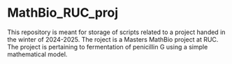 # MathBio_RUC_proj
This repository is meant for storage of scripts related to a project handed in the winter of 2024-2025. The roject is a Masters MathBio project at RUC. The project is pertaining to fermentation of penicillin G using a simple mathematical model.
